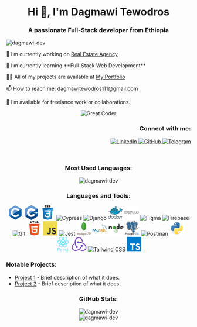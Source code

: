 <h1 align="center">Hi 👋, I'm Dagmawi Tewodros</h1>
<h3 align="center">A passionate Full-Stack developer from Ethiopia</h3>

<p align="left"> <img src="https://komarev.com/ghpvc/?username=dagmawi-dev&label=Profile%20views&color=0e75b6&style=flat" alt="dagmawi-dev" /> </p>

<div align="left">
  <p>🔭 I’m currently working on <a href="https://real-estate-1-ln84.onrender.com/">Real Estate Agency</a></p>
  <p>🌱 I’m currently learning **Full-Stack Web Development**</p>
  <p>👨‍💻 All of my projects are available at <a href="https://dagmawi-dev.github.io/MyPortfolio/">My Portfolio</a></p>
  <p>📫 How to reach me: <a href="mailto:dagmawitewodros111@gmail.com">dagmawitewodros111@gmail.com</a></p>
  <p>📅 I’m available for freelance work or collaborations.</p>
</div>

<div align="center">
  <img src="https://www.kindpng.com/picc/m/2913718/computer-programmer-png-great-coder-png-transparent-png.png" alt="Great Coder" width="300" />
</div>

<div align="right">
  <h3>Connect with me:</h3>
  <p align="right">
    <a href="https://www.linkedin.com/in/dagmawi-tewodros-7005522a2" target="_blank" rel="noreferrer">
      <img src="https://cdn.jsdelivr.net/npm/simple-icons@v3/icons/linkedin.svg" alt="LinkedIn" width="30" height="30" />
    </a>
    <a href="https://github.com/Dagmawi-Dev" target="_blank" rel="noreferrer">
      <img src="https://cdn.jsdelivr.net/npm/simple-icons@v3/icons/github.svg" alt="GitHub" width="30" height="30" />
    </a>
    <a href="https://t.me/yourtelegramusername" target="_blank" rel="noreferrer">
      <img src="https://cdn.jsdelivr.net/npm/simple-icons@v3/icons/telegram.svg" alt="Telegram" width="30" height="30" />
    </a>
    <!-- Add more links as needed -->
  </p>
</div>

<br/>

<div align="center">
  <h3>Most Used Languages:</h3>
  <img src="https://github-readme-stats.vercel.app/api/top-langs/?username=dagmawi-dev&layout=compact&theme=radical" alt="dagmawi-dev" />
</div>

<div align="center">
  <h3>Languages and Tools:</h3>
  <p align="center">
    <img src="https://raw.githubusercontent.com/devicons/devicon/master/icons/c/c-original.svg" alt="C" width="40" height="40"/>
    <img src="https://raw.githubusercontent.com/devicons/devicon/master/icons/cplusplus/cplusplus-original.svg" alt="C++" width="40" height="40"/>
    <img src="https://raw.githubusercontent.com/devicons/devicon/master/icons/css3/css3-original-wordmark.svg" alt="CSS3" width="40" height="40"/>
    <img src="https://raw.githubusercontent.com/simple-icons/simple-icons/6e46ec1fc23b60c8fd0d2f2ff46db82e16dbd75f/icons/cypress.svg" alt="Cypress" width="40" height="40"/>
    <img src="https://cdn.worldvectorlogo.com/logos/django.svg" alt="Django" width="40" height="40"/>
    <img src="https://raw.githubusercontent.com/devicons/devicon/master/icons/docker/docker-original-wordmark.svg" alt="Docker" width="40" height="40"/>
    <img src="https://raw.githubusercontent.com/devicons/devicon/master/icons/express/express-original-wordmark.svg" alt="Express" width="40" height="40"/>
    <img src="https://www.vectorlogo.zone/logos/figma/figma-icon.svg" alt="Figma" width="40" height="40"/>
    <img src="https://www.vectorlogo.zone/logos/firebase/firebase-icon.svg" alt="Firebase" width="40" height="40"/>
    <img src="https://www.vectorlogo.zone/logos/git-scm/git-scm-icon.svg" alt="Git" width="40" height="40"/>
    <img src="https://raw.githubusercontent.com/devicons/devicon/master/icons/html5/html5-original-wordmark.svg" alt="HTML5" width="40" height="40"/>
    <img src="https://raw.githubusercontent.com/devicons/devicon/master/icons/javascript/javascript-original.svg" alt="JavaScript" width="40" height="40"/>
    <img src="https://www.vectorlogo.zone/logos/jestjsio/jestjsio-icon.svg" alt="Jest" width="40" height="40"/>
    <img src="https://raw.githubusercontent.com/devicons/devicon/master/icons/mongodb/mongodb-original-wordmark.svg" alt="MongoDB" width="40" height="40"/>
    <img src="https://raw.githubusercontent.com/devicons/devicon/master/icons/mysql/mysql-original-wordmark.svg" alt="MySQL" width="40" height="40"/>
    <img src="https://raw.githubusercontent.com/devicons/devicon/master/icons/nodejs/nodejs-original-wordmark.svg" alt="Node.js" width="40" height="40"/>
    <img src="https://raw.githubusercontent.com/devicons/devicon/master/icons/postgresql/postgresql-original-wordmark.svg" alt="PostgreSQL" width="40" height="40"/>
    <img src="https://www.vectorlogo.zone/logos/getpostman/getpostman-icon.svg" alt="Postman" width="40" height="40"/>
    <img src="https://raw.githubusercontent.com/devicons/devicon/master/icons/python/python-original.svg" alt="Python" width="40" height="40"/>
    <img src="https://raw.githubusercontent.com/devicons/devicon/master/icons/react/react-original-wordmark.svg" alt="React" width="40" height="40"/>
    <img src="https://raw.githubusercontent.com/devicons/devicon/master/icons/redux/redux-original.svg" alt="Redux" width="40" height="40"/>
    <img src="https://www.vectorlogo.zone/logos/tailwindcss/tailwindcss-icon.svg" alt="Tailwind CSS" width="40" height="40"/>
    <img src="https://raw.githubusercontent.com/devicons/devicon/master/icons/typescript/typescript-original.svg" alt="TypeScript" width="40" height="40"/>
    <!-- Add more tools as needed -->
  </p>
</div>

<div align="left">
  <h3>Notable Projects:</h3>
  <ul>
    <li><a href="https://yourproject1link.com">Project 1</a> - Brief description of what it does.</li>
    <li><a href="https://yourproject2link.com">Project 2</a> - Brief description of what it does.</li>
    <!-- Add more projects as needed -->
  </ul>
</div>

<div align="center">
  <h3>GitHub Stats:</h3>
  <img src="https://github-readme-stats.vercel.app/api?username=dagmawi-dev&show_icons=true&theme=radical" alt="dagmawi-dev" />
</div>

<div align="center">
  <img src="https://github-readme-streak-stats.herokuapp.com/?user=dagmawi-dev&theme=radical" alt="dagmawi-dev" />
</div>
